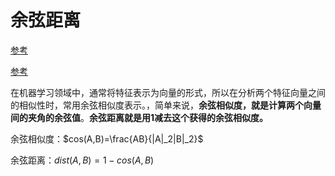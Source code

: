 # 余弦距离


[参考](https://blog.csdn.net/lucky_kai/article/details/89514868)

[参考](https://zhuanlan.zhihu.com/p/84643138)

在机器学习领域中，通常将特征表示为向量的形式，所以在分析两个特征向量之间的相似性时，常用余弦相似度表示。，简单来说，**余弦相似度，就是计算两个向量间的夹角的余弦值**。**余弦距离就是用1减去这个获得的余弦相似度。**

余弦相似度：$cos(A,B)=\frac{AB}{|A|_2|B|_2}$

余弦距离：$dist(A,B)=1-cos(A,B)$
